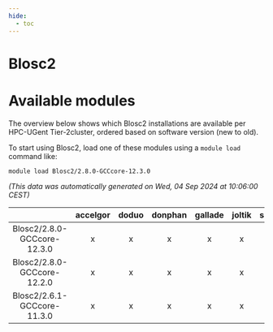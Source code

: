 ```yaml
---
hide:
  - toc
---
```


Blosc2
======

# Available modules


The overview below shows which Blosc2 installations are available per HPC-UGent Tier-2cluster, ordered based on software version (new to old).

To start using Blosc2, load one of these modules using a `module load` command like:

```shell
module load Blosc2/2.8.0-GCCcore-12.3.0
```

*(This data was automatically generated on Wed, 04 Sep 2024 at 10:06:00 CEST)*  

| |accelgor|doduo|donphan|gallade|joltik|shinx|skitty|
| :---: | :---: | :---: | :---: | :---: | :---: | :---: | :---: |
|Blosc2/2.8.0-GCCcore-12.3.0|x|x|x|x|x|x|x|
|Blosc2/2.8.0-GCCcore-12.2.0|x|x|x|x|x|x|x|
|Blosc2/2.6.1-GCCcore-11.3.0|x|x|x|x|x|-|x|
